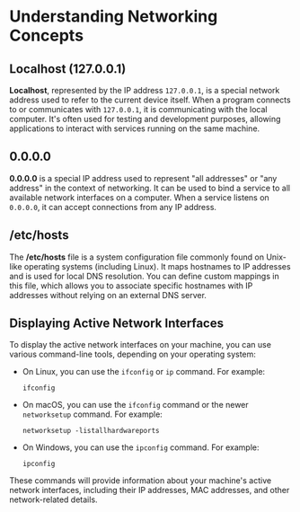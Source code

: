 # Understanding Networking Concepts

## Localhost (127.0.0.1)

**Localhost**, represented by the IP address `127.0.0.1`, is a special network address used to refer to the current device itself. When a program connects to or communicates with `127.0.0.1`, it is communicating with the local computer. It's often used for testing and development purposes, allowing applications to interact with services running on the same machine.

## 0.0.0.0

**0.0.0.0** is a special IP address used to represent "all addresses" or "any address" in the context of networking. It can be used to bind a service to all available network interfaces on a computer. When a service listens on `0.0.0.0`, it can accept connections from any IP address.

## /etc/hosts

The **/etc/hosts** file is a system configuration file commonly found on Unix-like operating systems (including Linux). It maps hostnames to IP addresses and is used for local DNS resolution. You can define custom mappings in this file, which allows you to associate specific hostnames with IP addresses without relying on an external DNS server.

## Displaying Active Network Interfaces

To display the active network interfaces on your machine, you can use various command-line tools, depending on your operating system:

- On Linux, you can use the `ifconfig` or `ip` command. For example:
  ```
  ifconfig
  ```

- On macOS, you can use the `ifconfig` command or the newer `networksetup` command. For example:
  ```
  networksetup -listallhardwareports
  ```

- On Windows, you can use the `ipconfig` command. For example:
  ```
  ipconfig
  ```

These commands will provide information about your machine's active network interfaces, including their IP addresses, MAC addresses, and other network-related details.
